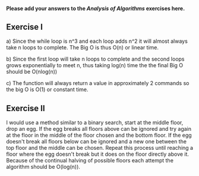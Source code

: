 #### Please add your answers to the ***Analysis of  Algorithms*** exercises here.

## Exercise I

a)
Since the while loop is n^3 and each loop adds n^2 it will almost always take n loops to complete. The Big O is thus O(n) or linear time.

b)
Since the first loop will take n loops to complete and the second loops grows exponentially to meet n, thus taking log(n) time the the final Big O should be O(nlog(n))

c)
The function will always return a value in approximately 2 commands so the big O is O(1) or constant time.

## Exercise II

I would use a method similar to a binary search, start at the middle floor, drop an egg. If the egg breaks all floors above can be ignored and try again at the floor in the middle of the floor chosen and the bottom floor. If the egg doesn't break all floors below can be ignored and a new one between the top floor and the middle can be chosen. Repeat this process until reaching a floor where the egg doesn't break but it does on the floor directly above it. Because of the continual halving of possible floors each attempt the algorithm should be O(log(n)).

